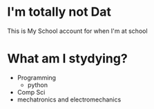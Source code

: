 # I'm totally not Dat

This is My School account for when I'm at school

# What am I stydying?
 - Programming
    - python
 - Comp Sci
 - mechatronics and electromechanics
